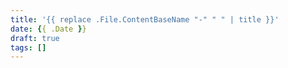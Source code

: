 ```yaml
---
title: '{{ replace .File.ContentBaseName "-" " " | title }}'
date: {{ .Date }}
draft: true
tags: []
---
```


